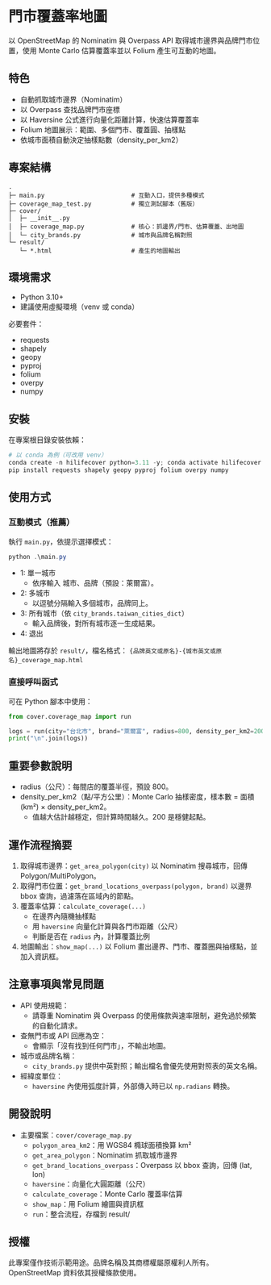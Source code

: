 # 門市覆蓋率地圖

以 OpenStreetMap 的 Nominatim 與 Overpass API 取得城市邊界與品牌門市位置，使用 Monte Carlo 估算覆蓋率並以 Folium 產生可互動的地圖。

## 特色
- 自動抓取城市邊界（Nominatim）
- 以 Overpass 查找品牌門市座標
- 以 Haversine 公式進行向量化距離計算，快速估算覆蓋率
- Folium 地圖展示：範圍、多個門市、覆蓋圓、抽樣點
- 依城市面積自動決定抽樣點數（density_per_km2）

## 專案結構
```
.
├─ main.py                        # 互動入口，提供多種模式
├─ coverage_map_test.py           # 獨立測試腳本（舊版）
├─ cover/
│  ├─ __init__.py
│  ├─ coverage_map.py             # 核心：抓邊界/門市、估算覆蓋、出地圖
│  └─ city_brands.py              # 城市與品牌名稱對照
└─ result/
   └─ *.html                      # 產生的地圖輸出
```

## 環境需求
- Python 3.10+
- 建議使用虛擬環境（venv 或 conda）

必要套件：
- requests
- shapely
- geopy
- pyproj
- folium
- overpy
- numpy

## 安裝
在專案根目錄安裝依賴：

```powershell
# 以 conda 為例（可改用 venv）
conda create -n hilifecover python=3.11 -y; conda activate hilifecover
pip install requests shapely geopy pyproj folium overpy numpy
```

## 使用方式
### 互動模式（推薦）
執行 `main.py`，依提示選擇模式：

```powershell
python .\main.py
```

- 1: 單一城市
  - 依序輸入 城市、品牌（預設：萊爾富）。
- 2: 多城市
  - 以逗號分隔輸入多個城市，品牌同上。
- 3: 所有城市（依 `city_brands.taiwan_cities_dict`）
  - 輸入品牌後，對所有城市逐一生成結果。
- 4: 退出

輸出地圖將存於 `result/`，檔名格式：
`{品牌英文或原名}-{城市英文或原名}_coverage_map.html`

### 直接呼叫函式
可在 Python 腳本中使用：

```python
from cover.coverage_map import run

logs = run(city="台北市", brand="萊爾富", radius=800, density_per_km2=200)
print("\n".join(logs))
```

## 重要參數說明
- radius（公尺）：每間店的覆蓋半徑，預設 800。
- density_per_km2（點/平方公里）：Monte Carlo 抽樣密度，樣本數 = 面積(km²) × density_per_km2。
  - 值越大估計越穩定，但計算時間越久。200 是穩健起點。

## 運作流程摘要
1. 取得城市邊界：`get_area_polygon(city)` 以 Nominatim 搜尋城市，回傳 Polygon/MultiPolygon。
2. 取得門市位置：`get_brand_locations_overpass(polygon, brand)` 以邊界 bbox 查詢，過濾落在區域內的節點。
3. 覆蓋率估算：`calculate_coverage(...)`
   - 在邊界內隨機抽樣點
   - 用 `haversine` 向量化計算與各門市距離（公尺）
   - 判斷是否在 `radius` 內，計算覆蓋比例
4. 地圖輸出：`show_map(...)` 以 Folium 畫出邊界、門市、覆蓋圈與抽樣點，並加入資訊框。

## 注意事項與常見問題
- API 使用規範：
  - 請尊重 Nominatim 與 Overpass 的使用條款與速率限制，避免過於頻繁的自動化請求。
- 查無門市或 API 回應為空：
  - 會顯示「沒有找到任何門市」，不輸出地圖。
- 城市或品牌名稱：
  - `city_brands.py` 提供中英對照；輸出檔名會優先使用對照表的英文名稱。
- 經緯度單位：
  - `haversine` 內使用弧度計算，外部傳入時已以 `np.radians` 轉換。

## 開發說明
- 主要檔案：`cover/coverage_map.py`
  - `polygon_area_km2`：用 WGS84 橢球面積換算 km²
  - `get_area_polygon`：Nominatim 抓取城市邊界
  - `get_brand_locations_overpass`：Overpass 以 bbox 查詢，回傳 (lat, lon)
  - `haversine`：向量化大圓距離（公尺）
  - `calculate_coverage`：Monte Carlo 覆蓋率估算
  - `show_map`：用 Folium 繪圖與資訊框
  - `run`：整合流程，存檔到 result/

## 授權
此專案僅作技術示範用途。品牌名稱及其商標權屬原權利人所有。OpenStreetMap 資料依其授權條款使用。
